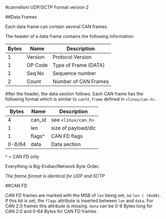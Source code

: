 #cannelloni UDP/SCTP Format version 2

##Data Frames

Each data frame can contain several CAN frames.

The header of a data frame contains the following
information:


| Bytes |  Name   |   Description       |
|-------|---------|---------------------|
|   1   | Version | Protocol Version    |
|   1   | OP Code | Type of Frame (DATA)|
|   1   | Seq No  | Sequence number     |
|   2   | Count   | Number of CAN Frames|

After the header, the data section follows.
Each CAN frame has the following format which
is similar to `canfd_frame` defined in `<linux/can.h>`.

| Bytes |  Name   |   Description       |
|-------|---------|---------------------|
|   4   |  can_id |  see `<linux/can.h>`|
|   1   |  len    |  size of payload/dlc|
|   1   |  flags^ |  CAN FD flags       |
|0-8/64 |  data   |  Data section       |

^ = CAN FD only

Everything is Big-Endian/Network Byte Order.

*The frame format is identical for UDP and SCTP*

##CAN FD

CAN FD frames are marked with the MSB of `len` being
set, so `len | (0x80)`. If this bit is set, the `flags`
attribute is inserted between `len` and `data`.
For CAN 2.0 frames this attribute is missing.
`data` can be 0-8 Bytes long for CAN 2.0 and 0-64 Bytes
for CAN FD frames.
